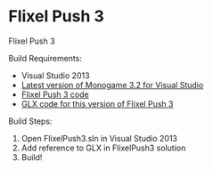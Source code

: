 Flixel Push 3
===========

Flixel Push 3

Build Requirements:
* Visual Studio 2013
* [Latest version of Monogame 3.2 for Visual Studio](http://teamcity.monogame.net/viewLog.html?buildTypeId=MonoGame_DevelopWin&buildId=lastSuccessful&tab=artifacts&buildBranch=%3Cdefault%3E&guest=1#!ossgocr)
* [Flixel Push 3 code](https://github.com/golf1052/FlixelPush3/tree/5605304e75fd28c46a79e277bd0a1372326a0eac)
* [GLX code for this version of Flixel Push 3](https://github.com/golf1052/GLX/tree/9f7bff52297858ea825d214c791f610d3b28717d)

Build Steps:  
1. Open FlixelPush3.sln in Visual Studio 2013  
2. Add reference to GLX in FlixelPush3 solution  
3. Build!
